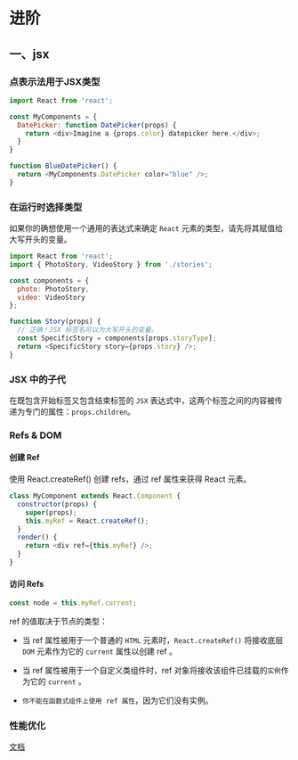 # 进阶

## 一、jsx

### 点表示法用于JSX类型

```javascript
import React from 'react';

const MyComponents = {
  DatePicker: function DatePicker(props) {
    return <div>Imagine a {props.color} datepicker here.</div>;
  }
}

function BlueDatePicker() {
  return <MyComponents.DatePicker color="blue" />;
}
```

### 在运行时选择类型

如果你的确想使用一个通用的表达式来确定 `React` 元素的类型，请先将其赋值给大写开头的变量。

```javascript
import React from 'react';
import { PhotoStory, VideoStory } from './stories';

const components = {
  photo: PhotoStory,
  video: VideoStory
};

function Story(props) {
  // 正确！JSX 标签名可以为大写开头的变量。
  const SpecificStory = components[props.storyType];
  return <SpecificStory story={props.story} />;
}
```

### JSX 中的子代

在既包含开始标签又包含结束标签的 `JSX` 表达式中，这两个标签之间的内容被传递为专门的属性：`props.children`。

### Refs & DOM

#### 创建 Ref

使用 React.createRef() 创建 refs，通过 ref 属性来获得 React 元素。

```javascript
class MyComponent extends React.Component {
  constructor(props) {
    super(props);
    this.myRef = React.createRef();
  }
  render() {
    return <div ref={this.myRef} />;
  }
}
```

#### 访问 Refs

```javascript
const node = this.myRef.current;
```

ref 的值取决于节点的类型：

* 当 ref 属性被用于一个普通的 `HTML` 元素时，`React.createRef()` 将接收底层 `DOM` 元素作为它的 `current` 属性以创建 ref 。

* 当 ref 属性被用于一个自定义类组件时，ref 对象将接收该组件已挂载的`实例`作为它的 `current` 。

* `你不能在函数式组件上使用 ref 属性`，因为它们没有实例。

### 性能优化

[文档](https://react.docschina.org/docs/optimizing-performance.html)
